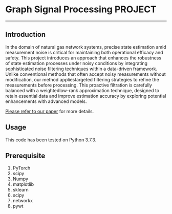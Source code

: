 # Graph Signal Processing PROJECT
--------------------------
## Introduction

In the domain of natural gas network systems, precise state estimation amid measurement noise is critical for maintaining both operational efficacy and safety. This project introduces an approach that enhances the robustness of state estimation processes under noisy conditions by integrating sophisticated noise filtering techniques within a data-driven framework. Unlike conventional methods that often accept noisy measurements without modification, our method appliestargeted filtering strategies to refine the measurements before processing. This proactive filtration is carefully balanced with a weightedlow-rank approximation technique, designed to retain essential data and improve estimation accuracy by exploring potential enhancements with advanced models.   

[Please refer to our paper](https://drive.google.com/file/d/1G-Vmn4EaY-XjjCD8Lp7qKBA4TEIw-GrE/view?usp=sharing) for more details.


## Usage
This code has been tested on Python 3.7.3.

## Prerequisite
1. PyTorch
2. scipy
3. Numpy
4. matplotlib
5. sklearn
6. scipy
7. networkx
8. pywt
